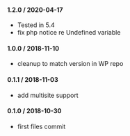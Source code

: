 
#### 1.2.0 / 2020-04-17
* Tested in 5.4
* fix php notice re Undefined variable

#### 1.0.0 / 2018-11-10
* cleanup to match version in WP repo

#### 0.1.1 / 2018-11-03
* add multisite support

#### 0.1.0 / 2018-10-30
* first files commit
